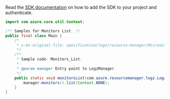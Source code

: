 Read the [SDK documentation](https://github.com/Azure/azure-sdk-for-java/blob/azure-resourcemanager-logz_1.0.0-beta.1/sdk/logz/azure-resourcemanager-logz/README.md) on how to add the SDK to your project and authenticate.

```java
import com.azure.core.util.Context;

/** Samples for Monitors List. */
public final class Main {
    /*
     * x-ms-original-file: specification/logz/resource-manager/Microsoft.Logz/stable/2020-10-01/examples/Monitors_List.json
     */
    /**
     * Sample code: Monitors_List.
     *
     * @param manager Entry point to LogzManager.
     */
    public static void monitorsList(com.azure.resourcemanager.logz.LogzManager manager) {
        manager.monitors().list(Context.NONE);
    }
}
```
